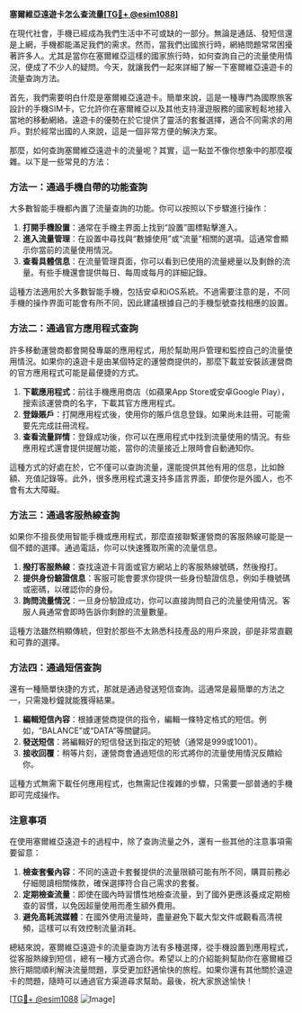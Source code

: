 **塞爾維亞遠遊卡怎么查流量[[TG💪+ @esim1088](https://t.me/s/esim1088)]**

在現代社會，手機已經成為我們生活中不可或缺的一部分。無論是通話、發短信還是上網，手機都能滿足我們的需求。然而，當我們出國旅行時，網絡問題常常困擾著許多人。尤其是當你在塞爾維亞這樣的國家旅行時，如何查詢自己的流量使用情況，便成了不少人的疑問。今天，就讓我們一起來詳細了解一下塞爾維亞遠遊卡的流量查詢方法。

首先，我們需要明白什麼是塞爾維亞遠遊卡。簡單來說，這是一種專門為國際旅客設計的手機SIM卡，它允許你在塞爾維亞以及其他支持漫遊服務的國家輕鬆地接入當地的移動網絡。遠遊卡的優勢在於它提供了靈活的套餐選擇，適合不同需求的用戶。對於經常出國的人來說，這是一個非常方便的解決方案。

那麼，如何查詢塞爾維亞遠遊卡的流量呢？其實，這一點並不像你想象中的那麼複雜。以下是一些常見的方法：

### 方法一：通過手機自帶的功能查詢

大多數智能手機都內置了流量查詢的功能。你可以按照以下步驟進行操作：

1. **打開手機設置**：通常在手機主界面上找到“設置”圖標點擊進入。
2. **進入流量管理**：在設置中尋找與“數據使用”或“流量”相關的選項。這通常會顯示你當前的流量使用情況。
3. **查看具體信息**：在流量管理頁面，你可以看到已使用的流量總量以及剩餘的流量。有些手機還會提供每日、每周或每月的詳細記錄。

這種方法適用於大多數智能手機，包括安卓和iOS系統。不過需要注意的是，不同手機的操作界面可能會有所不同，因此建議根據自己的手機型號查找相應的設置。

### 方法二：通過官方應用程式查詢

許多移動運營商都會開發專屬的應用程式，用於幫助用戶管理和監控自己的流量使用情況。如果你的遠遊卡是由某個特定的運營商提供的，那麼下載並安裝該運營商的官方應用程式可能是最便捷的方式。

1. **下載應用程式**：前往手機應用商店（如蘋果App Store或安卓Google Play），搜索該運營商的名字，下載其官方應用程式。
2. **登錄賬戶**：打開應用程式後，使用你的賬戶信息登錄。如果尚未註冊，可能需要先完成註冊流程。
3. **查看流量詳情**：登錄成功後，你可以在應用程式中找到流量使用的情況。有些應用程式還會提供提醒功能，當你的流量接近上限時會自動通知你。

這種方式的好處在於，它不僅可以查詢流量，還能提供其他有用的信息，比如餘額、充值記錄等。此外，很多應用程式還支持多語言界面，即使你是外國人，也不會有太大障礙。

### 方法三：通過客服熱線查詢

如果你不擅長使用智能手機或應用程式，那麼直接聯繫運營商的客服熱線可能是一個不錯的選擇。通過電話，你可以快速獲取所需的流量信息。

1. **撥打客服熱線**：查找遠遊卡背面或官方網站上的客服熱線號碼，然後撥打。
2. **提供身份驗證信息**：客服可能會要求你提供一些身份驗證信息，例如手機號碼或密碼，以確認你的身份。
3. **詢問流量情況**：一旦身份驗證成功，你可以直接詢問自己的流量使用情況。客服人員通常會即時告訴你剩餘的流量數量。

這種方法雖然稍顯傳統，但對於那些不太熟悉科技產品的用戶來說，卻是非常直觀和可靠的選擇。

### 方法四：通過短信查詢

還有一種簡單快捷的方式，那就是通過發送短信查詢。這通常是最簡單的方法之一，只需幾秒鐘就能獲得結果。

1. **編輯短信內容**：根據運營商提供的指令，編輯一條特定格式的短信。例如，“BALANCE”或“DATA”等關鍵詞。
2. **發送短信**：將編輯好的短信發送到指定的短號（通常是999或1001）。
3. **接收回覆**：稍等片刻，運營商會通過短信的形式將你的流量使用情況反饋給你。

這種方式無需下載任何應用程式，也無需記住複雜的步驟，只需要一部普通的手機即可完成操作。

### 注意事項

在使用塞爾維亞遠遊卡的過程中，除了查詢流量之外，還有一些其他的注意事項需要留意：

1. **檢查套餐內容**：不同的遠遊卡套餐提供的流量限額可能有所不同，購買前務必仔細閱讀相關條款，確保選擇符合自己需求的套餐。
2. **定期檢查流量**：即使在國內時習慣性地檢查流量，到了國外更應該養成定期檢查的習慣，以免因超量使用而產生額外費用。
3. **避免高耗流媒體**：在國外使用流量時，盡量避免下載大型文件或觀看高清視頻，這樣可以有效控制流量消耗。

總結來說，塞爾維亞遠遊卡的流量查詢方法有多種選擇，從手機設置到應用程式，從客服熱線到短信，總有一種方式適合你。希望以上的介紹能夠幫助你在塞爾維亞旅行期間順利解決流量問題，享受更加舒適愉快的旅程。如果你還有其他關於遠遊卡的問題，隨時可以通過官方渠道尋求幫助。最後，祝大家旅途愉快！

[[TG💪+ @esim1088](https://t.me/s/esim1088) ![Image](https://i.postimg.cc/4NQfJmqS/Snipaste-2025-05-13-00-14-12.png)]